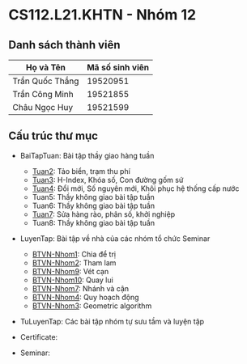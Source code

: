 # CS112.L21.KHTN - Nhóm 12

## Danh sách thành viên

| Họ và Tên       | Mã số sinh viên |
| --------------- | --------------- |
| Trần Quốc Thắng | 19520951        |
| Trần Công Minh  | 19521855        |
| Châu Ngọc Huy   | 19521599        |

## Cấu trúc thư mục

- BaiTapTuan: Bài tập thầy giao hàng tuần
  - [Tuan2](https://github.com/doragon-92/CS112.L21.KHTN_N12/tree/master/BaiTapTuan/Tuan2): Tảo biển, trạm thu phí
  - [Tuan3](https://github.com/doragon-92/CS112.L21.KHTN_N12/tree/master/BaiTapTuan/Tuan3): H-Index, Khóa số, Con đường gốm sứ
  - [Tuan4](https://github.com/doragon-92/CS112.L21.KHTN_N12/tree/master/BaiTapTuan/Tuan4): Đổi mới, Số nguyên mới, Khôi phục hệ thống cấp nước
  - Tuan5: Thầy không giao bài tập tuần
  - Tuan6: Thầy không giao bài tập tuần
  - [Tuan7](https://github.com/doragon-92/CS112.L21.KHTN_N12/tree/master/BaiTapTuan/Tuan7): Sửa hàng rào, phân số, khởi nghiệp
  - Tuan8: Thầy không giao bài tập tuần

- LuyenTap: Bài tập về nhà của các nhóm tổ chức Seminar
  - [BTVN-Nhom1](https://github.com/doragon-92/CS112.L21.KHTN_N12/tree/master/LuyenTap/BTVN-Nhom1): Chia để trị
  - [BTVN-Nhom2](https://github.com/doragon-92/CS112.L21.KHTN_N12/tree/master/LuyenTap/BTVN-Nhom2): Tham lam
  - [BTVN-Nhom9](https://github.com/doragon-92/CS112.L21.KHTN_N12/tree/master/LuyenTap/BTVN-Nhom9): Vét cạn
  - [BTVN-Nhom10](https://github.com/doragon-92/CS112.L21.KHTN_N12/tree/master/LuyenTap/BTVN-Nhom10): Quay lui
  - [BTVN-Nhom7](https://github.com/doragon-92/CS112.L21.KHTN_N12/tree/master/LuyenTap/BTVN-Nhom7): Nhánh và cận
  - [BTVN-Nhom4](https://github.com/doragon-92/CS112.L21.KHTN_N12/tree/master/LuyenTap/BTVN-Nhom4): Quy hoạch động
  - [BTVN-Nhom3](https://github.com/doragon-92/CS112.L21.KHTN_N12/tree/master/LuyenTap/BTVN-Nhom3): Geometric algorithm

- TuLuyenTap: Các bài tập nhóm tự sưu tầm và luyện tập

- Certificate:

- Seminar: